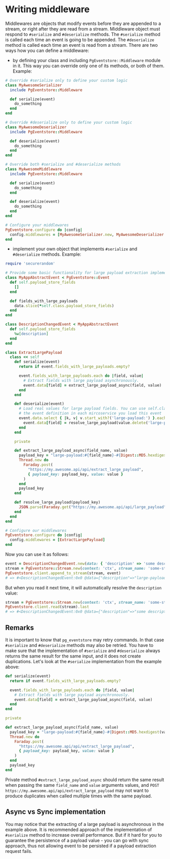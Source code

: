 # Writing middleware

Middlewares are objects that modify events before they are appended to a stream, or right after they are read from a stream. Middleware object must respond to `#serialize` and `#deserialize` methods. The `#serialize` method is called each time an event is going to be appended. The `#deserialize` method is called each time an event is read from a stream. There are two ways how you can define a middleware:

- by defining your class and including `PgEventstore::Middleware` module in it. This way you can override only one of its methods, or both of them. Example:

```ruby
# Override #serialize only to define your custom logic
class MyAwesomeSerializer
  include PgEventstore::Middleware

  def serialize(event)
    do_something
  end
end

# Override #deserialize only to define your custom logic
class MyAwesomeDeserializer
  include PgEventstore::Middleware

  def deserialize(event)
    do_something
  end
end

# Override both #serialize and #deserialize methods
class MyAwesomeMiddleware
  include PgEventstore::Middleware

  def serialize(event)
    do_something
  end

  def deserialize(event)
    do_something
  end
end

# Configure your middlewares
PgEventstore.configure do |config|
  config.middlewares = [MyAwesomeSerializer.new, MyAwesomeDeserializer.new, MyAwesomeMiddleware.new]
end
```

- implement your own object that implements `#serialize` and `#deserialize` methods. Example: 


```ruby
require 'securerandom'

# Provide some basic functionality for large payload extraction implementations. Every event in your app will be inherited from this class.
class MyAppAbstractEvent < PgEventstore::Event
  def self.payload_store_fields
    []
  end

  def fields_with_large_payloads
    data.slice(*self.class.payload_store_fields)
  end
end

class DescriptionChangedEvent < MyAppAbstractEvent
  def self.payload_store_fields
    %w[description]
  end
end

class ExtractLargePayload
  class << self
    def serialize(event)
      return if event.fields_with_large_payloads.empty?

      event.fields_with_large_payloads.each do |field, value|
        # Extract fields with large payload asynchronously.
        event.data[field] = extract_large_payload_async(field, value)
      end
    end

    def deserialize(event)
      # Load real values for large payload fields. You can use self.class.payload_store_fields here, but then you would require
      # the event definition in each mircoservice you load this event
      event.data.select { |k, v| v.start_with?('large-payload:') }.each do |field, value|
        event.data[field] = resolve_large_payload(value.delete('large-payload:'))
      end
    end

    private

    def extract_large_payload_async(field_name, value)
      payload_key = "large-payload:#{field_name}-#{Digest::MD5.hexdigest(value)}"
      Thread.new do
        Faraday.post(
          "https://my.awesome.api/api/extract_large_payload",
          { payload_key: payload_key, value: value }
        )
      end
      payload_key
    end

    def resolve_large_payload(payload_key)
      JSON.parse(Faraday.get("https://my.awesome.api/api/large_payload", { payload_key: payload_key }).body)['value']
    end
  end  
end

# Configure our middlewares
PgEventstore.configure do |config|
  config.middlewares = [ExtractLargePayload]
end
```

Now you can use it as follows:

```ruby
event = DescriptionChangedEvent.new(data: { 'description' => 'some description' })
stream = PgEventstore::Stream.new(context: 'ctx', stream_name: 'some-stream', stream_id: 'f37b82f2-4152-424d-ab6b-0cc6f0a53aae')
PgEventstore.client.append_to_stream(stream, event)
# => #<DescriptionChangedEvent:0x0 @data={"description"=>"large-payload:description-7815696ecbf1c96e6894b779456d330e"}, ...>
```

But when you read it next time, it will automatically resolve the `description` value:

```ruby
stream = PgEventstore::Stream.new(context: 'ctx', stream_name: 'some-stream', stream_id: 'f37b82f2-4152-424d-ab6b-0cc6f0a53aae')
PgEventstore.client.read(stream).last
# => #<DescriptionChangedEvent:0x0 @data={"description"=>"some description"}, ...>
```

## Remarks

It is important to know that `pg_eventstore` may retry commands. In that case `#serialize` and `#deserialize` methods may also be retried. You have to make sure that the implementation of `#serialize` and `#deserialize` always returns the same result for the same input, and it does not create duplications. Let's look at the `#serialize` implementation from the example above:

```ruby
def serialize(event)
  return if event.fields_with_large_payloads.empty?

  event.fields_with_large_payloads.each do |field, value|
    # Extract fields with large payload asynchronously.
    event.data[field] = extract_large_payload_async(field, value)
  end
end

private

def extract_large_payload_async(field_name, value)
  payload_key = "large-payload:#{field_name}-#{Digest::MD5.hexdigest(value)}"
  Thread.new do
    Faraday.post(
      "https://my.awesome.api/api/extract_large_payload",
      { payload_key: payload_key, value: value }
    )
  end
  payload_key
end
```

Private method `#extract_large_payload_async` should return the same result when passing the same `field_name` and `value` arguments values, and `POST https://my.awesome.api/api/extract_large_payload` may not want to produce duplicates when called multiple times with the same payload.

## Async vs Sync implementation

You may notice that the extracting of a large payload is asynchronous in the example above. It is recommended approach of the implementation of `#serialize` method to increase overall performance. But if it hard for you to guarantee the persistence of a payload value - you can go with sync approach, thus not allowing event to be persisted if a payload extraction request fails.
